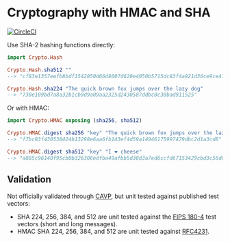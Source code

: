 # Cryptography with HMAC and SHA

[![CircleCI](https://img.shields.io/circleci/project/github/ktonon/elm-crypto.svg)](https://circleci.com/gh/ktonon/elm-crypto)

Use SHA-2 hashing functions directly:

```elm
import Crypto.Hash

Crypto.Hash.sha512 ""
--> "cf83e1357eefb8bdf1542850d66d8007d620e4050b5715dc83f4a921d36ce9ce47d0d13c5d85f2b0ff8318d2877eec2f63b931bd47417a81a538327af927da3e"

Crypto.Hash.sha224 "The quick brown fox jumps over the lazy dog"
--> "730e109bd7a8a32b1cb9d9a09aa2325d2430587ddbc0c38bad911525"
```

Or with HMAC:

```elm
import Crypto.HMAC exposing (sha256, sha512)

Crypto.HMAC.digest sha256 "key" "The quick brown fox jumps over the lazy dog"
--> "f7bc83f430538424b13298e6aa6fb143ef4d59a14946175997479dbc2d1a3cd8"

Crypto.HMAC.digest sha512 "key" "I ❤ cheese"
--> "a885c96140f95cb0b326306edfba49afbb5d38d3a7ed6ccfd67153429cbd3c56d0c514fcaa53b710bb7ba6cc0dfedfdb4d53795acbeb48eb23aa93e5ce9760dd"
```

## Validation

Not officially validated through [CAVP][], but unit tested against published test vectors:

* SHA 224, 256, 384, and 512 are unit tested against the [FIPS 180-4][] test vectors (short and long messages).
* HMAC SHA 224, 256, 384, and 512 are unit tested against [RFC4231][].

[CAVP]:http://csrc.nist.gov/groups/STM/cavp/
[FIPS 180-4]:http://csrc.nist.gov/groups/STM/cavp/secure-hashing.html#shavs
[RFC4231]:https://tools.ietf.org/rfc/rfc4231.txt
[SHA-2]:https://en.wikipedia.org/wiki/SHA-2
